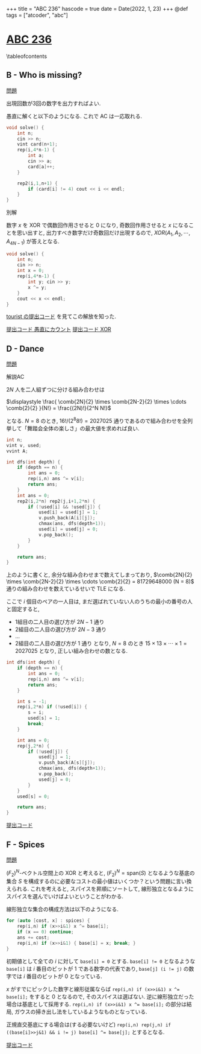 +++
title = "ABC 236"
hascode = true
date = Date(2022, 1, 23)
+++
@def tags = ["atcoder", "abc"]

# [ABC 236](https://atcoder.jp/contests/abc236)

\tableofcontents

## B - Who is missing?

[問題](https://atcoder.jp/contests/abc236/tasks/abc236_b)

出現回数が3回の数字を出力すればよい.

愚直に解くと以下のようになる. これで AC は一応取れる.
```cpp
void solve() {
    int n;
    cin >> n;
    vint card(n+1);
    rep(i,4*n-1) {
        int a;
        cin >> a;
        card[a]++;
    }

    rep2(i,1,n+1) {
        if (card[i] != 4) cout << i << endl;
    }
}
```


別解

数字 $x$ を XOR で偶数回作用させると 0 になり, 奇数回作用させると $x$ になることを思い出すと,
出力すべき数字だけ奇数回だけ出現するので, $XOR(A_1, A_2, \cdots, A_{4N-1})$ が答えとなる.

```cpp
void solve() {
    int n;
    cin >> n;
    int x = 0;
    rep(i,4*n-1) {
        int y; cin >> y;
        x ^= y;
    }
    cout << x << endl;
}
```

[tourist の提出コード](https://atcoder.jp/contests/abc236/submissions/28719049) を見てこの解放を知った.

[提出コード 愚直にカウント](https://atcoder.jp/contests/abc236/submissions/28723521)
[提出コード XOR](https://atcoder.jp/contests/abc236/submissions/28760849)

## D - Dance

[問題](https://atcoder.jp/contests/abc236/tasks/abc236_d)

解説AC

$2N$ 人を二人組ずつに分ける組み合わせは

$\displaystyle \frac{ \comb{2N}{2} \times \comb{2N-2}{2} \times \cdots \comb{2}{2} }{N!} = \frac{(2N)!}{2^N N!}$


となる. $N = 8$ のとき, $16! / (2^8 8!) = 2027025$ 通りであるので組み合わせを全列挙して「舞踏会全体の楽しさ」の最大値を求めれば良い.

```cpp
int n;
vint v, used;
vvint A;

int dfs(int depth) {
    if (depth == n) {
        int ans = 0;
        rep(i,n) ans ^= v[i];
        return ans;
    }
    int ans = 0;
    rep2(i,2*n) rep2(j,i+1,2*n) {
        if (!used[i] && !used[j]) {
            used[i] = used[j] = 1;
            v.push_back(A[i][j]);
            chmax(ans, dfs(depth+1));
            used[i] = used[j] = 0;
            v.pop_back();
        }
    }

    return ans;
}
```

上のように書くと, 余分な組み合わせまで数えてしまっており, $\comb{2N}{2} \times \comb{2N-2}{2} \times \cdots \comb{2}{2} = 81729648000 (N = 8)$ 通りの組み合わせを数えているせいで TLE になる.

ここで $i$ 個目のペアの一人目は, まだ選ばれていない人のうちの最小の番号の人と固定すると,
- 1組目の二人目の選び方が $2N-1$ 通り
- 2組目の二人目の選び方が $2N-3$ 通り
- ...
- 2組目の二人目の選び方が $1$ 通り
となり, $N = 8$ のとき $15 \times 13 \times \cdots \times 1 = 2027025$ となり, 正しい組み合わせの数となる.

```cpp
int dfs(int depth) {
    if (depth == n) {
        int ans = 0;
        rep(i,n) ans ^= v[i];
        return ans;
    }

    int s = -1;
    rep(i,2*n) if (!used[i]) {
        s = i;
        used[s] = 1;
        break;
    }

    int ans = 0;
    rep(j,2*n) {
        if (!used[j]) {
            used[j] = 1;
            v.push_back(A[s][j]);
            chmax(ans, dfs(depth+1));
            v.pop_back();
            used[j] = 0;
        }
    }
    used[s] = 0;

    return ans;
}
```

[提出コード](https://atcoder.jp/contests/abc236/submissions/28758809)

## F - Spices
[問題](https://atcoder.jp/contests/abc236/tasks/abc236_f)

$(F_2)^N$-ベクトル空間上の XOR と考えると, $(F_2)^N = \mathrm{span}(S)$ となるような基底の集合 $S$ を構成するのに必要なコストの最小値はいくつか？という問題に言い換えられる.
これを考えると, スパイスを昇順にソートして, 線形独立となるようにスパイスを選んでいけばよいということがわかる.

線形独立な集合の構成方法は以下のようになる.

```cpp
for (auto [cost, x] : spices) {
    rep(i,n) if (x>>i&1) x ^= base[i];
    if (x == 0) continue;
    ans += cost;
    rep(i,n) if (x>>i&1) { base[i] = x; break; }
}
```
初期値として全ての $i$ に対して `base[i] = 0` とする.
`base[i] != 0` となるような `base[i]` は $i$ 番目のビットが 1 である数字の代表であり, `base[j] (i != j)` の数字では $i$ 番目のビットが 0 となっている.

$x$ がすでにピックした数字と線形従属ならば `rep(i,n) if (x>>i&1) x ^= base[i];` をすると $0$ となるので,
そのスパイスは選ばない.
逆に線形独立だった場合は基底として採用する.
`rep(i,n) if (x>>i&1) x ^= base[i];` の部分は結局, ガウスの掃き出し法をしているようなものとなっている.

正規直交基底にする場合は(する必要ないけど) `rep(i,n) rep(j,n) if ((base[i]>>j&1) && i != j) base[i] ^= base[j];` とするとなる.

[提出コード](https://atcoder.jp/contests/abc236/submissions/28811515)
